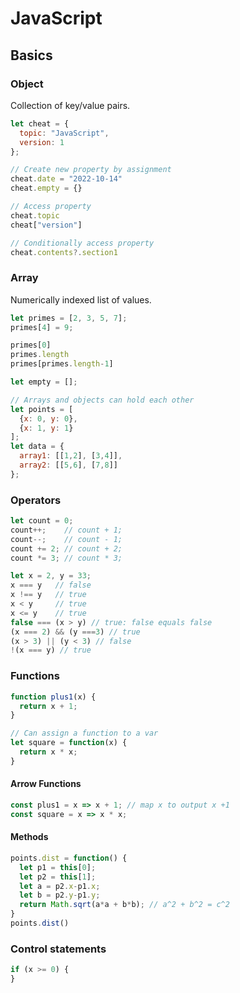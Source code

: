 # JavaScript

## Basics

### Object

Collection of key/value pairs.

```js
let cheat = {
  topic: "JavaScript",
  version: 1
};

// Create new property by assignment
cheat.date = "2022-10-14"
cheat.empty = {}

// Access property
cheat.topic
cheat["version"]

// Conditionally access property
cheat.contents?.section1
```

### Array

Numerically indexed list of values.

```js
let primes = [2, 3, 5, 7];
primes[4] = 9;

primes[0]
primes.length
primes[primes.length-1]

let empty = [];

// Arrays and objects can hold each other
let points = [
  {x: 0, y: 0},
  {x: 1, y: 1}
];
let data = {
  array1: [[1,2], [3,4]],
  array2: [[5,6], [7,8]]
};
```

### Operators

```js
let count = 0;
count++;    // count + 1;
count--;    // count - 1;
count += 2; // count + 2;
count *= 3; // count * 3;

let x = 2, y = 33;
x === y   // false
x !== y   // true
x < y     // true
x <= y    // true
false === (x > y) // true: false equals false
(x === 2) && (y ===3) // true
(x > 3) || (y < 3) // false
!(x === y) // true
```

### Functions

```js
function plus1(x) {
  return x + 1;
}

// Can assign a function to a var
let square = function(x) {
  return x * x;
}
```

#### Arrow Functions

```js
const plus1 = x => x + 1; // map x to output x +1
const square = x => x * x;
```

#### Methods

```js
points.dist = function() {
  let p1 = this[0];
  let p2 = this[1];
  let a = p2.x-p1.x;
  let b = p2.y-p1.y;
  return Math.sqrt(a*a + b*b); // a^2 + b^2 = c^2
}
points.dist()
```

### Control statements

```js
if (x >= 0) {
}
```
